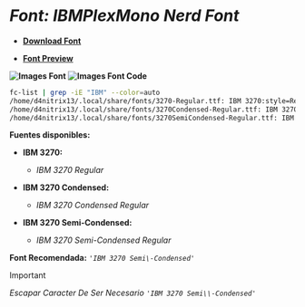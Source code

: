 <!-- Autor: Daniel Benjamin Perez Morales -->
<!-- GitHub: https://github.com/DanielPerezMoralesDev13 -->
<!-- Correo electrónico: danielperezdev@proton.me -->

# ***Font: IBMPlexMono Nerd Font***

- **[Download Font](https://github.com/ryanoasis/nerd-fonts/releases/download/v3.2.1/IBMPlexMono.zip "https://github.com/ryanoasis/nerd-fonts/releases/download/v3.2.1/IBMPlexMono.zip")**

- **[Font Preview](https://www.programmingfonts.org/#plex-mono "https://www.programmingfonts.org/#plex-mono")**

**![Images Font](../../Fonts/IBMPlexMono%20Nerd%20Font.png "Fonts/IBMPlexMono Nerd Font.png")**
**![Images Font Code](../../Font%20Images%20Code/IBMPlexMono%20Nerd%20Font%20Code.png "Font Images Code/IBMPlexMono Nerd Font Code.png")**

```bash
fc-list | grep -iE "IBM" --color=auto
/home/d4nitrix13/.local/share/fonts/3270-Regular.ttf: IBM 3270:style=Regular
/home/d4nitrix13/.local/share/fonts/3270Condensed-Regular.ttf: IBM 3270 Condensed:style=Condensed
/home/d4nitrix13/.local/share/fonts/3270SemiCondensed-Regular.ttf: IBM 3270 Semi\-Condensed:style=Condensed
```

**Fuentes disponibles:**

- **IBM 3270:**
  - *IBM 3270 Regular*

- **IBM 3270 Condensed:**
  - *IBM 3270 Condensed Regular*

- **IBM 3270 Semi-Condensed:**
  - *IBM 3270 Semi-Condensed Regular*

**Font Recomendada:** *`'IBM 3270 Semi\-Condensed'`*

> [!IMPORTANT]
> *Escapar Caracter De Ser Necesario `'IBM 3270 Semi\\-Condensed'`*
